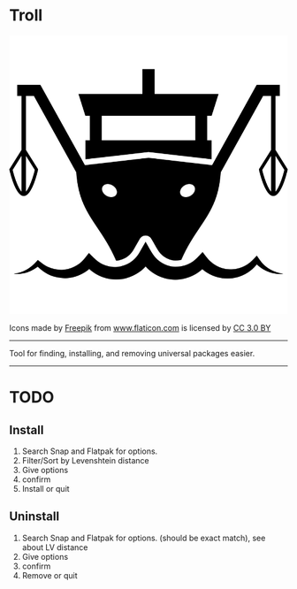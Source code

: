 # Troll

![trolling for fish](./logo.svg)
<div>Icons made by <a href="https://www.freepik.com/?__hstc=57440181.4634984eb193adcd618e24c89b0b4226.1560617638809.1560617638809.1560617638809.1&__hssc=57440181.1.1560617638809&__hsfp=3769018629" title="Freepik">Freepik</a> from <a href="https://www.flaticon.com/" 			    title="Flaticon">www.flaticon.com</a> is licensed by <a href="http://creativecommons.org/licenses/by/3.0/" 			    title="Creative Commons BY 3.0" target="_blank">CC 3.0 BY</a></div>

---

Tool for finding, installing, and removing universal packages easier.


----

# TODO

## Install

1. Search Snap and Flatpak for options.
2. Filter/Sort by Levenshtein distance
3. Give options
4. confirm
4. Install or quit

## Uninstall

1. Search Snap and Flatpak for options. (should be exact match), see about LV distance
3. Give options
4. confirm
4. Remove or quit
